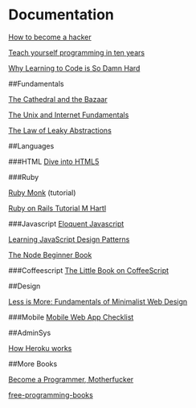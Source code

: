 # Documentation

[How to become a hacker](http://www.catb.org/esr/faqs/hacker-howto.html)

[Teach yourself programming in ten years](http://norvig.com/21-days.html)

[Why Learning to Code is So Damn Hard](http://www.vikingcodeschool.com/posts/why-learning-to-code-is-so-damn-hard)

##Fundamentals

[The Cathedral and the Bazaar](http://www.catb.org/esr/writings/cathedral-bazaar/cathedral-bazaar/)

[The Unix and Internet Fundamentals](http://en.tldp.org/HOWTO/Unix-and-Internet-Fundamentals-HOWTO/index.html)

[The Law of Leaky Abstractions](http://www.joelonsoftware.com/articles/LeakyAbstractions.html)

##Languages

###HTML
[Dive into HTML5](http://fortuito.us/diveintohtml5/)

###Ruby

[Ruby Monk](https://rubymonk.com/) (tutorial)

[Ruby on Rails Tutorial M Hartl](https://www.railstutorial.org/book)

###Javascript
[Eloquent Javascript](http://fr.eloquentjavascript.net/contents.html)

[Learning JavaScript Design Patterns](http://www.addyosmani.com/resources/essentialjsdesignpatterns/book/)

[The Node Beginner Book](http://www.nodebeginner.org/)

###Coffeescript
[The Little Book on CoffeeScript](http://arcturo.github.io/library/coffeescript/index.html)

##Design

[Less is More: Fundamentals of Minimalist Web Design](http://webdesign.tutsplus.com/articles/less-is-more-fundamentals-of-minimalist-web-design--webdesign-8)

###Mobile
[Mobile Web App Checklist](http://www.luster.io/blog/9-29-14-mobile-web-checklist.html)

##AdminSys

[How Heroku works](https://devcenter.heroku.com/articles/how-heroku-works)

##More Books

[Become a Programmer, Motherfucker](http://programming-motherfucker.com/become.html)

[free-programming-books](https://github.com/vhf/free-programming-books/blob/master/free-courses-en.md#clojure)
